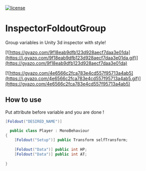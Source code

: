 [![license](https://img.shields.io/badge/license-MIT-brightgreen.svg)](https://github.com/dimmpixeye/InspectorFoldoutGroup/blob/master/LICENSE)

# InspectorFoldoutGroup
Group variables in Unity 3d inspector with style!

[![https://gyazo.com/9f18eab9dfb123d928aecf7daa3e01da](https://i.gyazo.com/9f18eab9dfb123d928aecf7daa3e01da.gif)](https://gyazo.com/9f18eab9dfb123d928aecf7daa3e01da)

[![https://gyazo.com/4e6566c2fca783e4cd557f95713a4ab5](https://i.gyazo.com/4e6566c2fca783e4cd557f95713a4ab5.gif)](https://gyazo.com/4e6566c2fca783e4cd557f95713a4ab5)

## How to use 

Put attribute before variable and you are done ! 

```csharp
[Foldout("DESIRED_NAME")]
```

```csharp
  public class Player : MonoBehaviour
{
	[Foldout("Setup")] public Transform selfTransform;
	
	[Foldout("Data")] public int HP;
	[Foldout("Data")] public int AT;
 
}
```

